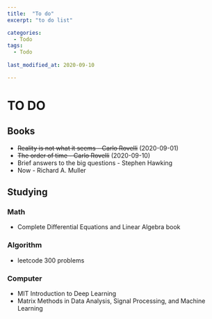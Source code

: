 ```yaml
---
title:  "To do"
excerpt: "to do list"

categories:
  - Todo
tags:
  - Todo
  
last_modified_at: 2020-09-10

---
```


# TO DO

## Books
+ ~~Reality is not what it seems - Carlo Rovelli~~ (2020-09-01)
+ ~~The order of time - Carlo Rovelli~~ (2020-09-10)
+ Brief answers to the big questions - Stephen Hawking
+ Now - Richard A. Muller

## Studying

### Math
+ Complete Differential Equations and Linear Algebra book

### Algorithm
+ leetcode 300 problems 

### Computer
+ MIT Introduction to Deep Learning
+ Matrix Methods in Data Analysis, Signal Processing, and Machine Learning